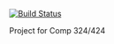 [![Build Status](https://travis-ci.com/pjack7oo/Sushi-Website.svg?branch=master)](https://travis-ci.com/pjack7oo/Sushi-Website)

Project for Comp 324/424
